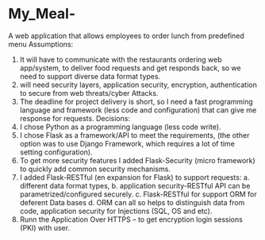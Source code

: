 # My_Meal-
A web application that allows employees to order lunch from predefined menu
     Assumptions:
1.	It will have to communicate with the restaurants ordering web app/system, to deliver food requests and get responds back, so we need to support diverse data format types.
2.	will need security layers, application security, encryption, authentication to secure from web threats/cyber Attacks.
3.	The deadline for project delivery is short, so I need a fast programming language and framework (less code and configuration) that can give me response for requests.
     Decisions:
1.	I chose Python as a programming language (less code write).
2.	I chose Flask as a framework/API to meet the requirements, (the other option was to use Django Framework, which requires a lot of time setting configuration). 
3.	 To get more security features I added Flask-Security (micro framework) to quickly add common security mechanisms. 
4.	I added Flask-RESTful (en expansion for Flask) to support requests: 
  a.	different data format types, 
  b.	application security-RESTful API can be parametrized/configured securely.
  c.	Flask-RESTful for support ORM for deferent Data bases
  d.	ORM can all so helps to distinguish data from code, application security for Injections (SQL, OS and etc).
5.	Runn the Application Over HTTPS – to get encryption login sessions (PKI) with user.

